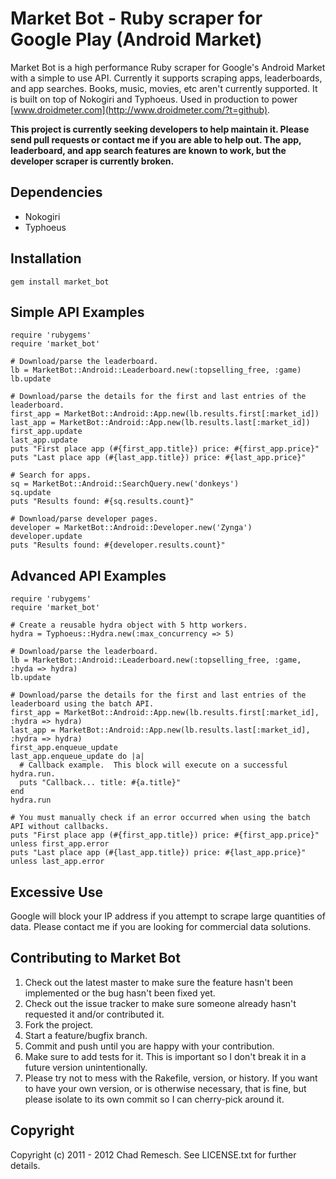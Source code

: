 # Market Bot - Ruby scraper for Google Play (Android Market)

Market Bot is a high performance Ruby scraper for Google's Android Market with a simple to use API.
Currently it supports scraping apps, leaderboards, and app searches.
Books, music, movies, etc aren't currently supported.
It is built on top of Nokogiri and Typhoeus.
Used in production to power [www.droidmeter.com](http://www.droidmeter.com/?t=github).

**This project is currently seeking developers to help maintain it.
Please send pull requests or contact me if you are able to help out.
The app, leaderboard, and app search features are known to work, but the developer scraper is currently broken.**

## Dependencies

* Nokogiri
* Typhoeus

## Installation

    gem install market_bot

## Simple API Examples

    require 'rubygems'
    require 'market_bot'

    # Download/parse the leaderboard.
    lb = MarketBot::Android::Leaderboard.new(:topselling_free, :game)
    lb.update

    # Download/parse the details for the first and last entries of the leaderboard.
    first_app = MarketBot::Android::App.new(lb.results.first[:market_id])
    last_app = MarketBot::Android::App.new(lb.results.last[:market_id])
    first_app.update
    last_app.update
    puts "First place app (#{first_app.title}) price: #{first_app.price}"
    puts "Last place app (#{last_app.title}) price: #{last_app.price}"

    # Search for apps.
    sq = MarketBot::Android::SearchQuery.new('donkeys')
    sq.update
    puts "Results found: #{sq.results.count}"

    # Download/parse developer pages.
    developer = MarketBot::Android::Developer.new('Zynga')
    developer.update
    puts "Results found: #{developer.results.count}"

## Advanced API Examples

    require 'rubygems'
    require 'market_bot'

    # Create a reusable hydra object with 5 http workers.
    hydra = Typhoeus::Hydra.new(:max_concurrency => 5)

    # Download/parse the leaderboard.
    lb = MarketBot::Android::Leaderboard.new(:topselling_free, :game, :hyda => hydra)
    lb.update

    # Download/parse the details for the first and last entries of the leaderboard using the batch API.
    first_app = MarketBot::Android::App.new(lb.results.first[:market_id], :hydra => hydra)
    last_app = MarketBot::Android::App.new(lb.results.last[:market_id], :hydra => hydra)
    first_app.enqueue_update
    last_app.enqueue_update do |a|
      # Callback example.  This block will execute on a successful hydra.run.
      puts "Callback... title: #{a.title}"
    end
    hydra.run

    # You must manually check if an error occurred when using the batch API without callbacks.
    puts "First place app (#{first_app.title}) price: #{first_app.price}" unless first_app.error
    puts "Last place app (#{last_app.title}) price: #{last_app.price}" unless last_app.error

## Excessive Use

Google will block your IP address if you attempt to scrape large quantities of data.
Please contact me if you are looking for commercial data solutions.

## Contributing to Market Bot

1. Check out the latest master to make sure the feature hasn't been implemented or the bug hasn't been fixed yet.
2. Check out the issue tracker to make sure someone already hasn't requested it and/or contributed it.
3. Fork the project.
4. Start a feature/bugfix branch.
5. Commit and push until you are happy with your contribution.
6. Make sure to add tests for it. This is important so I don't break it in a future version unintentionally.
7. Please try not to mess with the Rakefile, version, or history. If you want to have your own version, or is otherwise necessary, that is fine, but please isolate to its own commit so I can cherry-pick around it.

## Copyright

Copyright (c) 2011 - 2012 Chad Remesch. See LICENSE.txt for
further details.

